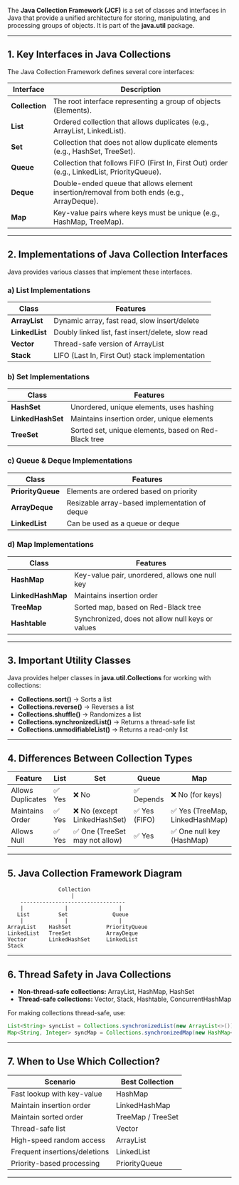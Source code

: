 The **Java Collection Framework (JCF)** is a set of classes and interfaces in Java that provide a unified architecture for storing, manipulating, and processing groups of objects. It is part of the **java.util** package.

---

## **1. Key Interfaces in Java Collections**
The Java Collection Framework defines several core interfaces:

| Interface       | Description |
|---------------|-------------|
| **Collection** | The root interface representing a group of objects (Elements). |
| **List** | Ordered collection that allows duplicates (e.g., ArrayList, LinkedList). |
| **Set** | Collection that does not allow duplicate elements (e.g., HashSet, TreeSet). |
| **Queue** | Collection that follows FIFO (First In, First Out) order (e.g., LinkedList, PriorityQueue). |
| **Deque** | Double-ended queue that allows element insertion/removal from both ends (e.g., ArrayDeque). |
| **Map** | Key-value pairs where keys must be unique (e.g., HashMap, TreeMap). |

---

## **2. Implementations of Java Collection Interfaces**
Java provides various classes that implement these interfaces.

### **a) List Implementations**
| Class         | Features |
|--------------|-----------|
| **ArrayList** | Dynamic array, fast read, slow insert/delete |
| **LinkedList** | Doubly linked list, fast insert/delete, slow read |
| **Vector** | Thread-safe version of ArrayList |
| **Stack** | LIFO (Last In, First Out) stack implementation |

### **b) Set Implementations**
| Class         | Features |
|--------------|-----------|
| **HashSet** | Unordered, unique elements, uses hashing |
| **LinkedHashSet** | Maintains insertion order, unique elements |
| **TreeSet** | Sorted set, unique elements, based on Red-Black tree |

### **c) Queue & Deque Implementations**
| Class         | Features |
|--------------|-----------|
| **PriorityQueue** | Elements are ordered based on priority |
| **ArrayDeque** | Resizable array-based implementation of deque |
| **LinkedList** | Can be used as a queue or deque |

### **d) Map Implementations**
| Class         | Features |
|--------------|-----------|
| **HashMap** | Key-value pair, unordered, allows one null key |
| **LinkedHashMap** | Maintains insertion order |
| **TreeMap** | Sorted map, based on Red-Black tree |
| **Hashtable** | Synchronized, does not allow null keys or values |

---

## **3. Important Utility Classes**
Java provides helper classes in **java.util.Collections** for working with collections:
- **Collections.sort()** → Sorts a list
- **Collections.reverse()** → Reverses a list
- **Collections.shuffle()** → Randomizes a list
- **Collections.synchronizedList()** → Returns a thread-safe list
- **Collections.unmodifiableList()** → Returns a read-only list

---

## **4. Differences Between Collection Types**
| Feature | List | Set | Queue | Map |
|---------|------|-----|-------|-----|
| Allows Duplicates | ✅ Yes | ❌ No | ✅ Depends | ❌ No (for keys) |
| Maintains Order | ✅ Yes | ❌ No (except LinkedHashSet) | ✅ Yes (FIFO) | ✅ Yes (TreeMap, LinkedHashMap) |
| Allows Null | ✅ Yes | ✅ One (TreeSet may not allow) | ✅ Yes | ✅ One null key (HashMap) |

---

## **5. Java Collection Framework Diagram**
```
                Collection
                    |
    ---------------------------------
    |             |                |
   List         Set              Queue
    |             |                |
ArrayList    HashSet           PriorityQueue
LinkedList   TreeSet           ArrayDeque
Vector       LinkedHashSet     LinkedList
Stack
```
---
## **6. Thread Safety in Java Collections**
- **Non-thread-safe collections:** ArrayList, HashMap, HashSet
- **Thread-safe collections:** Vector, Stack, Hashtable, ConcurrentHashMap

For making collections thread-safe, use:
```java
List<String> syncList = Collections.synchronizedList(new ArrayList<>());
Map<String, Integer> syncMap = Collections.synchronizedMap(new HashMap<>());
```

---

## **7. When to Use Which Collection?**
| Scenario | Best Collection |
|----------|----------------|
| Fast lookup with key-value | HashMap |
| Maintain insertion order | LinkedHashMap |
| Maintain sorted order | TreeMap / TreeSet |
| Thread-safe list | Vector |
| High-speed random access | ArrayList |
| Frequent insertions/deletions | LinkedList |
| Priority-based processing | PriorityQueue |

---

